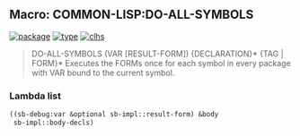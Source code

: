 ## Macro: COMMON-LISP:DO-ALL-SYMBOLS
[![package](https://img.shields.io/badge/Package-COMMON--LISP-5f9ea0.svg?style=social&colorA=999999)](../) [![type](https://img.shields.io/badge/Type-Macro-5f9ea0.svg?style=social&colorA=999999)](../#macro) [![clhs](https://img.shields.io/badge/CLHS-DO--ALL--SYMBOLS-5f9ea0.svg?style=social&colorA=999999)](http://www.lispworks.com/documentation/HyperSpec/Body/m_do_sym.htm) 

> DO-ALL-SYMBOLS (VAR [RESULT-FORM]) {DECLARATION}* {TAG | FORM}*
> Executes the FORMs once for each symbol in every package with VAR bound
> to the current symbol.

### Lambda list
```cl
((sb-debug:var &optional sb-impl::result-form) &body
 sb-impl::body-decls)
```
